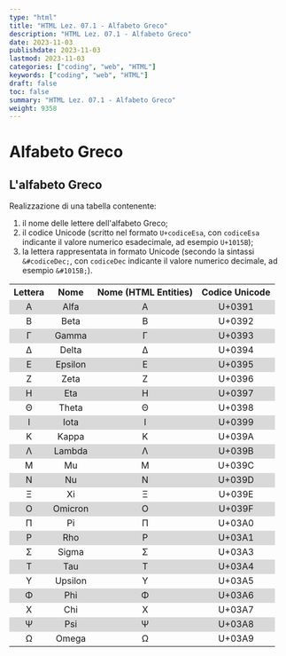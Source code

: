 ```yaml
---
type: "html"
title: "HTML Lez. 07.1 - Alfabeto Greco"
description: "HTML Lez. 07.1 - Alfabeto Greco"
date: 2023-11-03
publishdate: 2023-11-03
lastmod: 2023-11-03
categories: ["coding", "web", "HTML"]
keywords: ["coding", "web", "HTML"]
draft: false
toc: false
summary: "HTML Lez. 07.1 - Alfabeto Greco"
weight: 9358
---
```


# Alfabeto Greco

<!-- markdownlint-disable MD033 -->

<!-- Stile tabelle -->
<style>
  th, td {
    text-align: center;
  }
  
  tr:nth-child(even) {
    background-color: #d9d9d9;
  }
</style>

<!-- markdownlint-enable MD033 -->

## L'alfabeto Greco

Realizzazione di una tabella contenente:

1. il nome delle lettere dell'alfabeto Greco;
2. il codice Unicode (scritto nel formato ``U+codiceEsa``, con ``codiceEsa`` indicante il valore numerico esadecimale, ad esempio ``U+1015B``);
3. la lettera rappresentata in formato Unicode (secondo la sintassi ``&#codiceDec;``, con ``codiceDec`` indicante il valore numerico decimale, ad esempio ``&#1015B;``).

<!-- markdownlint-disable MD033 -->

<table>
  <tr>
    <th>Lettera</th>
    <th>Nome</th>
    <th>Nome (HTML Entities)</th>
    <th>Codice Unicode</th>
  </tr>
  <tr>
    <td>Α</td>
    <td>Alfa</td>
    <td>&Alpha;</td>
    <td>U+0391</td>
  </tr>
  <tr>
    <td>Β</td>
    <td>Beta</td>
    <td>&Beta;</td>
    <td>U+0392</td>
  </tr>
  <tr>
    <td>Γ</td>
    <td>Gamma</td>
    <td>&Gamma;</td>
    <td>U+0393</td>
  </tr>
  <tr>
    <td>Δ</td>
    <td>Delta</td>
    <td>&Delta;</td>
    <td>U+0394</td>
  </tr>
  <tr>
    <td>Ε</td>
    <td>Epsilon</td>
    <td>&Epsilon;</td>
    <td>U+0395</td>
  </tr>
  <tr>
    <td>Ζ</td>
    <td>Zeta</td>
    <td>&Zeta;</td>
    <td>U+0396</td>
  </tr>
  <tr>
    <td>Η</td>
    <td>Eta</td>
    <td>&Eta;</td>
    <td>U+0397</td>
  </tr>
  <tr>
    <td>Θ</td>
    <td>Theta</td>
    <td>&Theta;</td>
    <td>U+0398</td>
  </tr>
  <tr>
    <td>Ι</td>
    <td>Iota</td>
    <td>&Iota;</td>
    <td>U+0399</td>
  </tr>
  <tr>
    <td>Κ</td>
    <td>Kappa</td>
    <td>&Kappa;</td>
    <td>U+039A</td>
  </tr>
  <tr>
    <td>Λ</td>
    <td>Lambda</td>
    <td>&Lambda;</td>
    <td>U+039B</td>
  </tr>
  <tr>
    <td>Μ</td>
    <td>Mu</td>
    <td>&Mu;</td>
    <td>U+039C</td>
  </tr>
  <tr>
    <td>Ν</td>
    <td>Nu</td>
    <td>&Nu;</td>
    <td>U+039D</td>
  </tr>
  <tr>
    <td>Ξ</td>
    <td>Xi</td>
    <td>&Xi;</td>
    <td>U+039E</td>
  </tr>
  <tr>
    <td>Ο</td>
    <td>Omicron</td>
    <td>&Omicron;</td>
    <td>U+039F</td>
  </tr>
  <tr>
    <td>Π</td>
    <td>Pi</td>
    <td>&Pi;</td>
    <td>U+03A0</td>
  </tr>
  <tr>
    <td>Ρ</td>
    <td>Rho</td>
    <td>&Rho;</td>
    <td>U+03A1</td>
  </tr>
  <tr>
    <td>Σ</td>
    <td>Sigma</td>
    <td>&Sigma;</td>
    <td>U+03A3</td>
  </tr>
  <tr>
    <td>Τ</td>
    <td>Tau</td>
    <td>&Tau;</td>
    <td>U+03A4</td>
  </tr>
  <tr>
    <td>Υ</td>
    <td>Upsilon</td>
    <td>&Upsilon;</td>
    <td>U+03A5</td>
  </tr>
  <tr>
    <td>Φ</td>
    <td>Phi</td>
    <td>&Phi;</td>
    <td>U+03A6</td>
  </tr>
  <tr>
    <td>Χ</td>
    <td>Chi</td>
    <td>&Chi;</td>
    <td>U+03A7</td>
  </tr>
  <tr>
    <td>Ψ</td>
    <td>Psi</td>
    <td>&Psi;</td>
    <td>U+03A8</td>
  </tr>
  <tr>
    <td>Ω</td>
    <td>Omega</td>
    <td>&Omega;</td>
    <td>U+03A9</td>
  </tr>
</table>
